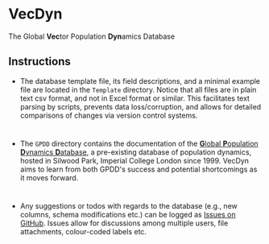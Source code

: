 # VecDyn
The Global **Vec**tor Population **Dyn**amics Database

## Instructions
* The database template file, its field descriptions, and a minimal example file are located in the `Template` directory. 
Notice that all files are in plain text csv format, and not in Excel format or similar. 
This facilitates text parsing by scripts, prevents data loss/corruption, and allows for detailed comparisons of 
changes via version control systems.

#
* The `GPDD` directory contains the documentation of the 
[**G**lobal **P**opulation **D**ynamics **D**atabase](http://www3.imperial.ac.uk/cpb/databases/gpdd), a 
pre-existing database of population dynamics, hosted in Silwood Park, Imperial College London since 1999. 
VecDyn aims to learn from both GPDD's success and potential shortcomings as it moves forward.

#
* Any suggestions or todos with regards to the database (e.g., new columns, schema modifications etc.) can be 
logged as [Issues on GitHub](https://github.com/vectorbite/VecDyn/issues). Issues allow for discussions 
among multiple users, file attachments, colour-coded labels etc.
